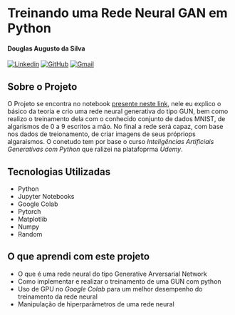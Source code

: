 # Treinando uma Rede Neural GAN em Python

#### Douglas Augusto da Silva
[![Linkedin](https://img.shields.io/badge/LinkedIn-0077B5?style=for-the-badge&logo=linkedin&logoColor=white)](https://www.linkedin.com/in/dougaugsilva/)
[![GitHub](https://img.shields.io/badge/github-%23121011.svg?style=for-the-badge&logo=github&logoColor=white)](https://github.com/DougAugSilva)
[![Gmail](https://img.shields.io/badge/Gmail-D14836?style=for-the-badge&logo=gmail&logoColor=white)](mailto:douglasaugustosilva323@gmail.com)

## Sobre o Projeto 
O Projeto se encontra no notebook [presente neste link](https://github.com/DougAugSilva/Treinando-uma-Rede-Neural-GAN-em-Python/blob/main/GUN.ipynb), nele eu explico o básico da teoria e crio uma rede neural generativa do tipo GUN, bem como realizo o treinamento dela com o conhecido conjunto de dados MNIST, de algarismos de 0 a 9 escritos a mão. No final a rede será capaz, com base nos dados de treionamento, de criar imagens de seus própriops algaraismos. O conetudo tem por base o curso *Inteligências Artificiais Generativas com Python* que ralizei na platafoprma *Udemy*.

## Tecnologias Utilizadas
- Python
- Jupyter Notebooks
- Google Colab
- Pytorch
- Matplotlib
- Numpy
- Random

## O que aprendi com este projeto

- O que é uma rede neural do tipo Generative Arversarial Network
- Como implementar e realizar o treinamento de uma GUN com python
- Uso de GPU no *Google Colab* para um melhor desempenho do treinamento da rede neural
- Manipulação de hiperparâmetros de uma rede neural 
